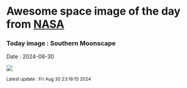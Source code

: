 
# Awesome space image of the day from [NASA](https://api.nasa.gov/)

### Today image : Southern Moonscape
Date : 2024-08-30

![](https://apod.nasa.gov/apod/image/2408/lorand_fenyes_hold_0016_Moretus_hegyvidek1024c.jpg)

<small>Latest update : Fri Aug 30 23:16:15 2024</small>
        
